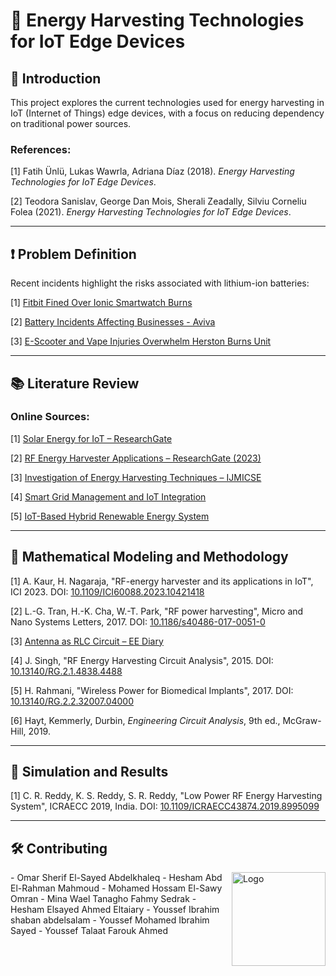 # 📡 Energy Harvesting Technologies for IoT Edge Devices

## 📖 Introduction

This project explores the current technologies used for energy harvesting in IoT (Internet of Things) edge devices, with a focus on reducing dependency on traditional power sources. 

### References:
[1] Fatih Ünlü, Lukas Wawrla, Adriana Díaz (2018). *Energy Harvesting Technologies for IoT Edge Devices*.

[2] Teodora Sanislav, George Dan Mois, Sherali Zeadally, Silviu Corneliu Folea (2021). *Energy Harvesting Technologies for IoT Edge Devices*.

---

## ❗ Problem Definition

Recent incidents highlight the risks associated with lithium-ion batteries:

[1] [Fitbit Fined Over Ionic Smartwatch Burns](https://www.theverge.com/2025/1/23/24350413/fitbit-fine-ionic-smartwatch-burns)

[2] [Battery Incidents Affecting Businesses - Aviva](https://gcs.aviva.com/en-gb/news/Lithium-ion-battery-incidents-affect-more-than-half-of-businesses/)

[3] [E-Scooter and Vape Injuries Overwhelm Herston Burns Unit](https://wilstongrangenews.com.au/herston-burns-unit-overwhelmed-by-e-scooter-and-vape-injuries/)

---

## 📚 Literature Review

### Online Sources:
[1] [Solar Energy for IoT – ResearchGate](https://www.researchgate.net/search.Search.html?query=Solar+Energy+for+IoT&type=publication)

[2] [RF Energy Harvester Applications – ResearchGate (2023)](https://www.researchgate.net/publication/378082885_RF%20Energy_Harvester_and_Its_Applications_in_IoT_A_Review)

[3] [Investigation of Energy Harvesting Techniques – IJMICSE](https://international.aritekin.or.id/index.php/IJMICSE/article/view/71)

[4] [Smart Grid Management and IoT Integration](https://internationalpubls.com/index.php/pmj/article/view/1866)

[5] [IoT-Based Hybrid Renewable Energy System](https://www.researchgate.net/publication/353611601_IoT%20Based_Hybrid_Renewable_Energy_System_for_Smart_Campus)

---

## 📐 Mathematical Modeling and Methodology

[1] A. Kaur, H. Nagaraja, "RF-energy harvester and its applications in IoT", ICI 2023. DOI: [10.1109/ICI60088.2023.10421418](https://doi.org/10.1109/ICI60088.2023.10421418)

[2] L.-G. Tran, H.-K. Cha, W.-T. Park, "RF power harvesting", Micro and Nano Systems Letters, 2017. DOI: [10.1186/s40486-017-0051-0](https://doi.org/10.1186/s40486-017-0051-0)

[3] [Antenna as RLC Circuit – EE Diary](https://www.ee-diary.com/2023/06/how-antenna-as-rlc-circuit-works.html)

[4] J. Singh, "RF Energy Harvesting Circuit Analysis", 2015. DOI: [10.13140/RG.2.1.4838.4488](https://doi.org/10.13140/RG.2.1.4838.4488)

[5] H. Rahmani, "Wireless Power for Biomedical Implants", 2017. DOI: [10.13140/RG.2.2.32007.04000](https://doi.org/10.13140/RG.2.2.32007.04000)

[6] Hayt, Kemmerly, Durbin, *Engineering Circuit Analysis*, 9th ed., McGraw-Hill, 2019.

---

## 🧪 Simulation and Results

[1] C. R. Reddy, K. S. Reddy, S. R. Reddy, "Low Power RF Energy Harvesting System", ICRAECC 2019, India. DOI: [10.1109/ICRAECC43874.2019.8995099](https://doi.org/10.1109/ICRAECC43874.2019.8995099)

---

## 🛠️ Contributing
<div style="float: right;">
  <img src="Logo.png" alt="Logo" width="150" />
</div>
- Omar Sherif El-Sayed Abdelkhaleq
- Hesham Abd El-Rahman Mahmoud
- Mohamed Hossam El-Sawy Omran
- Mina Wael Tanagho Fahmy Sedrak
- Hesham Elsayed Ahmed Eltaiary
- Youssef Ibrahim shaban abdelsalam
- Youssef Mohamed Ibrahim Sayed
- Youssef Talaat Farouk Ahmed
